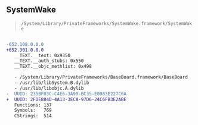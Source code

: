 ## SystemWake

> `/System/Library/PrivateFrameworks/SystemWake.framework/SystemWake`

```diff

-652.108.0.0.0
+652.301.0.0.0
   __TEXT.__text: 0x9350
   __TEXT.__auth_stubs: 0x550
   __TEXT.__objc_methlist: 0x498

   - /System/Library/PrivateFrameworks/BaseBoard.framework/BaseBoard
   - /usr/lib/libSystem.B.dylib
   - /usr/lib/libobjc.A.dylib
-  UUID: 235BF03C-C4E6-3A99-BC35-E0983E227C6A
+  UUID: 2FDE884D-4A13-3ECA-97D6-24C6FB3E2ABE
   Functions: 137
   Symbols:   769
   CStrings:  514

```
